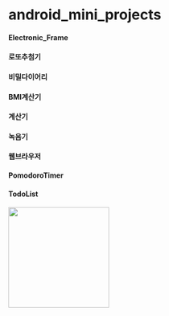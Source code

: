 # android_mini_projects
#### Electronic_Frame
#### 로또추첨기
#### 비밀다이어리
#### BMI계산기
#### 계산기
#### 녹음기
#### 웹브라우저
#### PomodoroTimer
#### TodoList
<img src = "https://user-images.githubusercontent.com/52556870/114344059-1be20c00-9b9a-11eb-8b9c-96d1fc8160ee.png" width="200">
